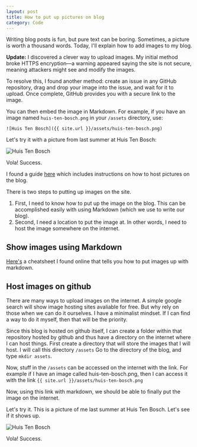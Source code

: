 ```yaml
---
layout: post
title: How to put up pictures on blog
category: Code
---
```


Writing blog posts is fun, but pure text can be boring. Sometimes, a picture is worth a thousand words. Today, I'll explain how to add images to my blog.


**Update:** I discovered a clever way to upload images. My initial method broke HTTPS encryption—a warning appeared saying the site is not secure, meaning attackers might see and modify the images.

To resolve this, I found another method: create an issue in any GitHub repository, drag and drop your image into the issue, and wait for it to upload. Once complete, GitHub provides you with a secure link to the image.

You can then embed the image in Markdown. For example, if you have an image named `huis-ten-bosch.png` in your `/assets` directory, use:

```
![Huis Ten Bosch]({{ site.url }}/assets/huis-ten-bosch.png)
```

Let's try it with a picture from last summer at Huis Ten Bosch:

![Huis Ten Bosch](https://cloud.githubusercontent.com/assets/13981821/26394719/b15ab6f6-4022-11e7-8445-84774e468491.png)

Vola! Success.

I found a guide [here](http://sgeos.github.io/github/jekyll/2016/08/30/adding_images_and_downloads_to_a_github_pages_jekyll_blog.html) which includes instructions on how to host pictures on the blog.

There is two steps to putting up images on the site.
1. First, I need to know how to put up the image on the blog. This can be accomplished easily with using Markdown (which we use to write our blog).
2. Second, I need a location to put the image at. In other words, I need to host the image somewhere on the internet.

## Show images using Markdown
[Here's](https://github.com/adam-p/markdown-here/wiki/Markdown-Cheatsheet#images) a cheatsheet I found online that tells you how to put images up with markdown.

## Host images on github
There are many ways to upload images on the internet. A simple google search will show image hosting sites avaliable for free. But why rely on those when we can do it ourselves. I have a minimalist mindset. If I can find a way to do it myself, then that will be the priority.

Since this blog is hosted on github itself, I can create a folder within that repository hosted by github and thus have a directory on the internet where I can host things.
First create a directory that will store the images that I will host.
I will call this directory `/assets`
Go to the directory of the blog, and type `mkdir assets`.

Now, stuff in the `/assets` can be accessed on the internet with the link.
For example if I have an image called huis-ten-bosch.png, then I can access it with the link `{{ site.url }}/assets/huis-ten-bosch.png`

Now, using this link with markdown, we should be able to finally put the image on the internet.

Let's try it. This is a picture of me last summer at Huis Ten Bosch. Let's see if it shows up.

![Huis Ten Bosch](https://cloud.githubusercontent.com/assets/13981821/26394719/b15ab6f6-4022-11e7-8445-84774e468491.png)

Vola! Success.
